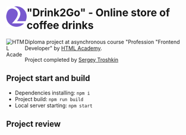 # <img align="left" width="55" height="55" alt="Logo" src="./source/img/icons/logo-symbol.svg"> "Drink2Go" - Online store of coffee drinks

<img align="left" width="50" height="50" alt="HTML Academy" src="https://up.htmlacademy.ru/static/img/intensive/javascript/logo-for-github-2.png">

Diploma project at asynchronous course "Profession "Frontend Developer" by [HTML Academy](https://htmlacademy.ru).

Project completed by [Sergey Troshkin](https://htmlacademy.ru/profile/therealdeveloper)

## Project start and build

* Dependencies installing: `npm i`
* Project build: `npm run build`
* Local server starting: `npm start`

## Project review
